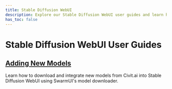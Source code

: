 ```yaml
---
title: Stable Diffusion WebUI
description: Explore our Stable Diffusion WebUI user guides and learn how to utilize this powerful image generation interface.
has_toc: false
---
```

# Stable Diffusion WebUI User Guides

## [Adding New Models](downloading-models.html)

Learn how to download and integrate new models from Civit.ai into Stable Diffusion WebUI using SwarmUI's model downloader.
